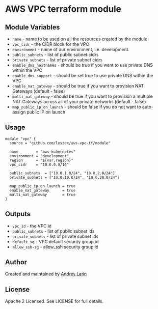 # AWS VPC terraform module

## Module Variables

- `name` - name to be used on all the resources created by the module
- `vpc_cidr` - the CIDR block for the VPC
- `environment` - name of our environment, i.e. development.
- `public_subnets` - list of public subnet cidrs
- `private_subnets` - list of private subnet cidrs
- `enable_dns_hostnames` - should be true if you want to use private DNS within the VPC
- `enable_dns_support` - should be set true to use private DNS within the VPC
- `enable_nat_gateway` - should be true if you want to provision NAT Gateways (default - false)
- `multi_nat_gateway` - should be true if you want to provision a multiple NAT Gateways across all of your private networks (default - false)
- `map_public_ip_on_launch` - should be false if you do not want to auto-assign public IP on launch

## Usage

```hcl
module "vpc" {
  source = "github.com/lestex/aws-vpc-tf/module"

  name        = "aws-kubernetes"
  environment = "development"
  region      = "${var.region}"
  vpc_cidr    = "10.0.0.0/16"

  public_subnets  = ["10.0.1.0/24", "10.0.2.0/24"]
  private_subnets = ["10.0.10.0/24", "10.0.20.0/24"]

  map_public_ip_on_launch = true
  enable_nat_gateway      = true
  multi_nat_gateway       = true
}
```

## Outputs

- `vpc_id` - the VPC id
- `public_subnets` - list of public subnet ids
- `private_subnets` - list of private subnet ids
- `default_sg` - VPC default security group id
- `allow_ssh-sg` - allow_ssh security group id

## Author

Created and maintained by [Andrey Larin](https://github.com/lestex)

## License

Apache 2 Licensed. See LICENSE for full details.
